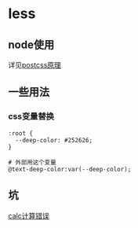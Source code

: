 # less

## node使用
详见[postcss原理](../postcss/postcss.js)

## 一些用法

### css变量替换

```less
:root {
  --deep-color: #252626;
}

# 外部用这个变量
@text-deep-color:var(--deep-color);
```



## 坑
[calc计算错误](https://blog.csdn.net/u011628981/article/details/80521602)

